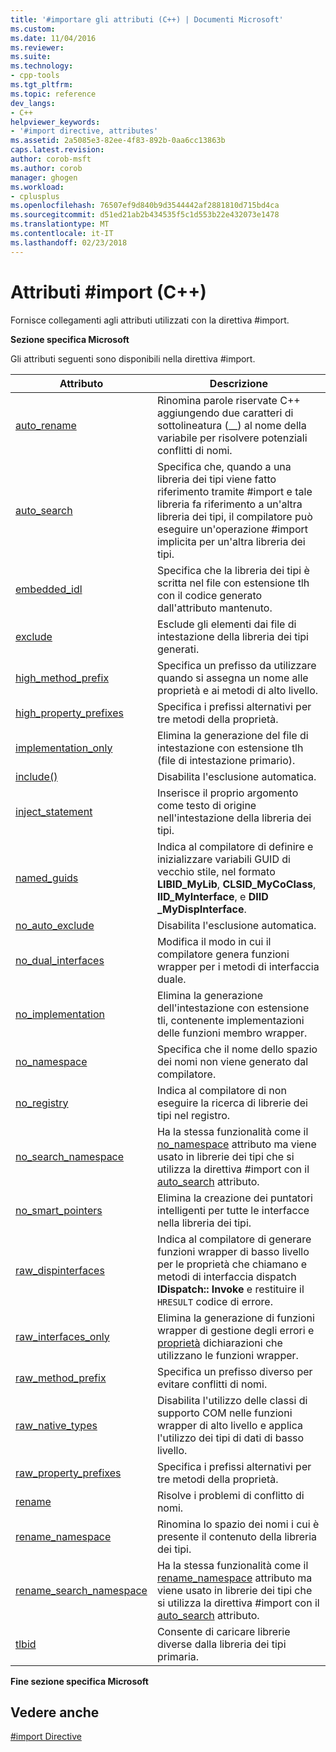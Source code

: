 ```yaml
---
title: '#importare gli attributi (C++) | Documenti Microsoft'
ms.custom: 
ms.date: 11/04/2016
ms.reviewer: 
ms.suite: 
ms.technology:
- cpp-tools
ms.tgt_pltfrm: 
ms.topic: reference
dev_langs:
- C++
helpviewer_keywords:
- '#import directive, attributes'
ms.assetid: 2a5085e3-82ee-4f83-892b-0aa6cc13863b
caps.latest.revision: 
author: corob-msft
ms.author: corob
manager: ghogen
ms.workload:
- cplusplus
ms.openlocfilehash: 76507ef9d840b9d3544442af2881810d715bd4ca
ms.sourcegitcommit: d51ed21ab2b434535f5c1d553b22e432073e1478
ms.translationtype: MT
ms.contentlocale: it-IT
ms.lasthandoff: 02/23/2018
---
```

# <a name="import-attributes-c"></a>Attributi #import (C++)
Fornisce collegamenti agli attributi utilizzati con la direttiva #import.  
  
 **Sezione specifica Microsoft**  
  
 Gli attributi seguenti sono disponibili nella direttiva #import.  
  
|Attributo|Descrizione|  
|---------------|-----------------|  
|[auto_rename](../preprocessor/auto-rename.md)|Rinomina parole riservate C++ aggiungendo due caratteri di sottolineatura (__) al nome della variabile per risolvere potenziali conflitti di nomi.|  
|[auto_search](../preprocessor/auto-search.md)|Specifica che, quando a una libreria dei tipi viene fatto riferimento tramite #import e tale libreria fa riferimento a un'altra libreria dei tipi, il compilatore può eseguire un'operazione #import implicita per un'altra libreria dei tipi.|  
|[embedded_idl](../preprocessor/embedded-idl.md)|Specifica che la libreria dei tipi è scritta nel file con estensione tlh con il codice generato dall'attributo mantenuto.|  
|[exclude](../preprocessor/exclude-hash-import.md)|Esclude gli elementi dai file di intestazione della libreria dei tipi generati.|  
|[high_method_prefix](../preprocessor/high-method-prefix.md)|Specifica un prefisso da utilizzare quando si assegna un nome alle proprietà e ai metodi di alto livello.|  
|[high_property_prefixes](../preprocessor/high-property-prefixes.md)|Specifica i prefissi alternativi per tre metodi della proprietà.|  
|[implementation_only](../preprocessor/implementation-only.md)|Elimina la generazione del file di intestazione con estensione tlh (file di intestazione primario).|  
|[include()](../preprocessor/include-parens.md)|Disabilita l'esclusione automatica.|  
|[inject_statement](../preprocessor/inject-statement.md)|Inserisce il proprio argomento come testo di origine nell'intestazione della libreria dei tipi.|  
|[named_guids](../preprocessor/named-guids.md)|Indica al compilatore di definire e inizializzare variabili GUID di vecchio stile, nel formato **LIBID_MyLib**, **CLSID_MyCoClass**, **IID_MyInterface**, e **DIID _MyDispInterface**.|  
|[no_auto_exclude](../preprocessor/no-auto-exclude.md)|Disabilita l'esclusione automatica.|  
|[no_dual_interfaces](../preprocessor/no-dual-interfaces.md)|Modifica il modo in cui il compilatore genera funzioni wrapper per i metodi di interfaccia duale.|  
|[no_implementation](../preprocessor/no-implementation.md)|Elimina la generazione dell'intestazione con estensione tli, contenente implementazioni delle funzioni membro wrapper.|  
|[no_namespace](../preprocessor/no-namespace.md)|Specifica che il nome dello spazio dei nomi non viene generato dal compilatore.|  
|[no_registry](../preprocessor/no-registry.md)|Indica al compilatore di non eseguire la ricerca di librerie dei tipi nel registro.|  
|[no_search_namespace](../preprocessor/no-search-namespace.md)|Ha la stessa funzionalità come il [no_namespace](../preprocessor/no-namespace.md) attributo ma viene usato in librerie dei tipi che si utilizza la direttiva #import con il [auto_search](../preprocessor/auto-search.md) attributo.|  
|[no_smart_pointers](../preprocessor/no-smart-pointers.md)|Elimina la creazione dei puntatori intelligenti per tutte le interfacce nella libreria dei tipi.|  
|[raw_dispinterfaces](../preprocessor/raw-dispinterfaces.md)|Indica al compilatore di generare funzioni wrapper di basso livello per le proprietà che chiamano e metodi di interfaccia dispatch **IDispatch:: Invoke** e restituire il `HRESULT` codice di errore.|  
|[raw_interfaces_only](../preprocessor/raw-interfaces-only.md)|Elimina la generazione di funzioni wrapper di gestione degli errori e [proprietà](../cpp/property-cpp.md) dichiarazioni che utilizzano le funzioni wrapper.|  
|[raw_method_prefix](../preprocessor/raw-method-prefix.md)|Specifica un prefisso diverso per evitare conflitti di nomi.|  
|[raw_native_types](../preprocessor/raw-native-types.md)|Disabilita l'utilizzo delle classi di supporto COM nelle funzioni wrapper di alto livello e applica l'utilizzo dei tipi di dati di basso livello.|  
|[raw_property_prefixes](../preprocessor/raw-property-prefixes.md)|Specifica i prefissi alternativi per tre metodi della proprietà.|  
|[rename](../preprocessor/rename-hash-import.md)|Risolve i problemi di conflitto di nomi.|  
|[rename_namespace](../preprocessor/rename-namespace.md)|Rinomina lo spazio dei nomi i cui è presente il contenuto della libreria dei tipi.|  
|[rename_search_namespace](../preprocessor/rename-search-namespace.md)|Ha la stessa funzionalità come il [rename_namespace](../preprocessor/rename-namespace.md) attributo ma viene usato in librerie dei tipi che si utilizza la direttiva #import con il [auto_search](../preprocessor/auto-search.md) attributo.|  
|[tlbid](../preprocessor/tlbid.md)|Consente di caricare librerie diverse dalla libreria dei tipi primaria.|  
  
 **Fine sezione specifica Microsoft**  
  
## <a name="see-also"></a>Vedere anche  
 [#import Directive](../preprocessor/hash-import-directive-cpp.md)